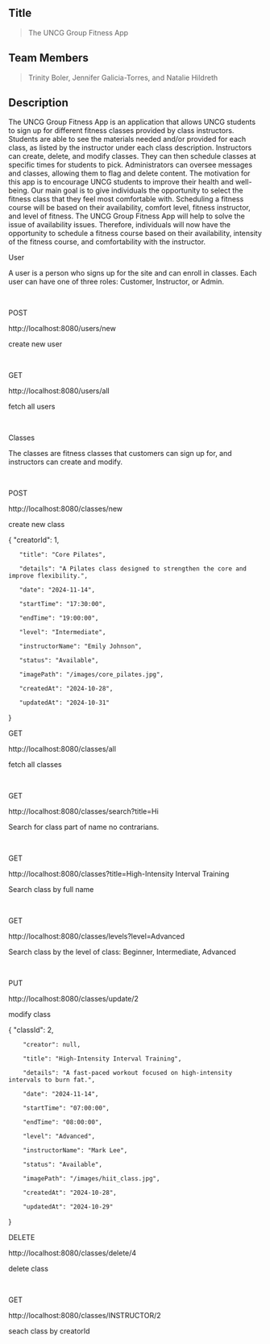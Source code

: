## Title

> The UNCG Group Fitness App

## Team Members

> Trinity Boler, Jennifer Galicia-Torres, and Natalie Hildreth


## Description
The UNCG Group Fitness App is an application that allows UNCG students to sign up for different fitness classes provided by class instructors. 
Students are able to see the materials needed and/or provided for each class, as listed by the instructor under each class description. Instructors can create, delete, and modify classes. They can then schedule classes at specific times for students to pick. Administrators can oversee messages and classes, allowing them to flag and delete content. 
The motivation for this app is to encourage UNCG students to improve their health and well-being. Our main goal is to give individuals the opportunity to select the fitness class that they feel most comfortable with. Scheduling a fitness course will be based on their availability, comfort level, fitness instructor, and level of fitness. 
The UNCG Group Fitness App will help to solve the issue of availability issues. Therefore, individuals will now have the opportunity to schedule a fitness course based on their availability, intensity of the fitness course, and comfortability with the instructor.
﻿

User

A user is a person who signs up for the site and can enroll in classes. Each user can have one of three roles: Customer, Instructor, or Admin.

﻿

POST

http://localhost:8080/users/new

create new user

﻿

GET

http://localhost:8080/users/all

fetch all users

﻿

Classes

The classes are fitness classes that customers can sign up for, and instructors can create and modify.

﻿

POST

http://localhost:8080/classes/new

create new class

﻿{
       "creatorId": 1,
       
       "title": "Core Pilates",
       
       "details": "A Pilates class designed to strengthen the core and improve flexibility.",
       
       "date": "2024-11-14",
       
       "startTime": "17:30:00",
       
       "endTime": "19:00:00",
       
       "level": "Intermediate",
       
       "instructorName": "Emily Johnson",
       
       "status": "Available",
       
       "imagePath": "/images/core_pilates.jpg",
       
       "createdAt": "2024-10-28",
       
       "updatedAt": "2024-10-31"

}


GET

http://localhost:8080/classes/all

fetch all classes

﻿

GET

http://localhost:8080/classes/search?title=Hi

Search for class part of name no contrarians.

﻿


GET

http://localhost:8080/classes?title=High-Intensity Interval Training

Search class by full name

﻿

GET

http://localhost:8080/classes/levels?level=Advanced

Search class by the level of class:
Beginner, Intermediate, Advanced

﻿

PUT

http://localhost:8080/classes/update/2

modify class

﻿{
        "classId": 2,
        
        "creator": null,
        
        "title": "High-Intensity Interval Training",
        
        "details": "A fast-paced workout focused on high-intensity intervals to burn fat.",
        
        "date": "2024-11-14",
        
        "startTime": "07:00:00",
        
        "endTime": "08:00:00",
        
        "level": "Advanced",
        
        "instructorName": "Mark Lee",
        
        "status": "Available",
        
        "imagePath": "/images/hiit_class.jpg",
        
        "createdAt": "2024-10-28",
        
        "updatedAt": "2024-10-29"
        
}

    
DELETE

http://localhost:8080/classes/delete/4

delete class

﻿

GET

http://localhost:8080/classes/INSTRUCTOR/2

seach class by creatorId


